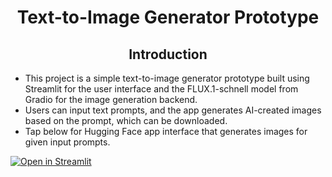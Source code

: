<h1 align="center">Text-to-Image Generator Prototype</h1>
<h2 align="center">Introduction</h2>

- This project is a simple text-to-image generator prototype built using Streamlit for the user interface and the FLUX.1-schnell model from Gradio for the image generation backend.
- Users can input text prompts, and the app generates AI-created images based on the prompt, which can be downloaded.
- Tap below for Hugging Face app interface that generates images for given input prompts.

[![Open in Streamlit](https://cdn-lfs.hf.co/repos/96/a2/96a2c8468c1546e660ac2609e49404b8588fcf5a748761fa72c154b2836b4c83/942cad1ccda905ac5a659dfd2d78b344fccfb84a8a3ac3721e08f488205638a0?response-content-disposition=inline%3B+filename*%3DUTF-8%27%27hf-logo.svg%3B+filename%3D%22hf-logo.svg%22%3B&response-content-type=image%2Fsvg%2Bxml&Expires=1729517380&Policy=eyJTdGF0ZW1lbnQiOlt7IkNvbmRpdGlvbiI6eyJEYXRlTGVzc1RoYW4iOnsiQVdTOkVwb2NoVGltZSI6MTcyOTUxNzM4MH19LCJSZXNvdXJjZSI6Imh0dHBzOi8vY2RuLWxmcy5oZi5jby9yZXBvcy85Ni9hMi85NmEyYzg0NjhjMTU0NmU2NjBhYzI2MDllNDk0MDRiODU4OGZjZjVhNzQ4NzYxZmE3MmMxNTRiMjgzNmI0YzgzLzk0MmNhZDFjY2RhOTA1YWM1YTY1OWRmZDJkNzhiMzQ0ZmNjZmI4NGE4YTNhYzM3MjFlMDhmNDg4MjA1NjM4YTA%7EcmVzcG9uc2UtY29udGVudC1kaXNwb3NpdGlvbj0qJnJlc3BvbnNlLWNvbnRlbnQtdHlwZT0qIn1dfQ__&Signature=nPvk8koM-VabyqEaPfTcc%7EDu-pm2EeicoPtaCNS2DmMTIi1ikBORlLbwiyOTgTiuYekzQrMWSXR8O4ZOfZq7vMtqyhpRM3C-e6wASjPjS0PVJeo3T7%7EEH1LEDK1hk60IwSuribuSKsp-LPvBd0KNsS8brVMyirUhPUHx6TVZ0Z384ORInqJ2ofppkA7xT9fGj2r0uq2ljEx7ZZQ3tWSrro-t2OGOjrbeWb8ciVzsW6FbrqtN6EYbuuHqlJQbqQx0HxdKMOvMUfDf5eLTdcbigfYxQp%7EszJ2dv1kmK9Bl2KR6O6DHO3e5QlnlB0qBtTqX-i3OV2tEynMG1f-xgaWKpQ__&Key-Pair-Id=K3RPWS32NSSJCE)](https://huggingface.co/spaces/abeed04/Text-to-Image-Generator)
